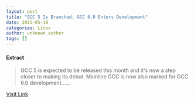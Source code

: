 ```yaml
---
layout: post
title: "GCC 5 Is Branched, GCC 6.0 Enters Development"
date: 2015-05-18
categories: Linux
author: unknown author
tags: []
---
```





#### Extract
>GCC 5 is expected to be released this month and it's now a step closer to making its debut. Mainline GCC is now also marked for GCC 6.0 development......



[Visit Link](http://www.phoronix.com/scan.php?page=news_item&px=GCC-5-Branched-GCC-6.0)


